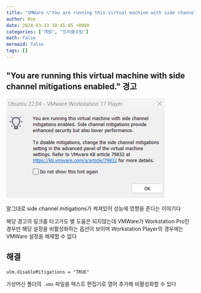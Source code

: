 ```yaml
---
title: "VMWare \"You are running this virtual machine with side channel mitigations enabled.\""
author: Hve
date: 2024-03-13 10:45:05 +0900
categories: ["개발", "트러블슈팅"]
math: false
mermaid: false
tags: []
---
```


## "You are running this virtual machine with side channel mitigations enabled." 경고

![winsshfs](/assets/img/troubleshooting/tb-vmware-side-channel-mitigations.png)

말그대로 side channel mitigations가 켜져있어 성능에 영향을 준다는 이야기다

해당 경고의 링크를 타고가도 별 도움은 되지않는데 VMWare가 Workstation Pro인 경우만 해당 설정을 비활성화하는 옵션이 보이며 Workstation Player의 경우에는 VMWare 설정을 해제할 수 없다

## 해결

```
ulm.disableMitigations = "TRUE"
```

가상머신 폴더의 `.vmx` 파일을 텍스트 편집기로 열어 추가해 비활성화할 수 있다